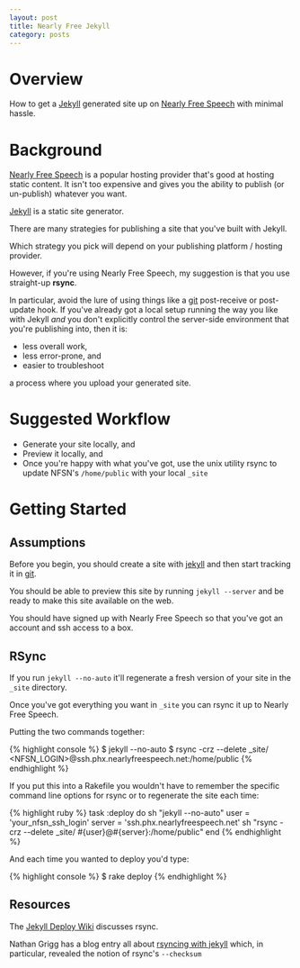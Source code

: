 ```yaml
---
layout: post
title: Nearly Free Jekyll
category: posts
---
```


# Overview

How to get a [Jekyll][jekyll] generated site up on
[Nearly Free Speech][nearlyfree] with minimal hassle.

# Background

[Nearly Free Speech][nearlyfree] is a popular hosting provider that's
good at hosting static content. It isn't too expensive and gives you
the ability to publish (or un-publish) whatever you want.

[Jekyll][jekyll] is a static site generator.

There are many strategies for publishing a site that you've built with
Jekyll.

Which strategy you pick will depend on your publishing platform /
hosting provider.

However, if you're using Nearly Free Speech, my suggestion is that you
use straight-up **rsync**.

In particular, avoid the lure of using things like a [git][git]
post-receive or post-update hook. If you've already got a local setup
running the way you like with Jekyll *and* you don't explicitly
control the server-side environment that you're publishing into, then
it is:

* less overall work,
* less error-prone, and
* easier to troubleshoot

a process where you upload your generated site.

# Suggested Workflow

* Generate your site locally, and
* Preview it locally, and
* Once you're happy with what you've got, use the unix utility rsync
  to update NFSN's ```/home/public``` with your local ```_site```

# Getting Started

## Assumptions

Before you begin, you should create a site with [jekyll][jekyll] and
then start tracking it in [git][git].

You should be able to preview this site by running ```jekyll
--server``` and be ready to make this site available on the web.

You should have signed up with Nearly Free Speech so that you've got
an account and ssh access to a box.

## RSync

If you run ```jekyll --no-auto``` it'll regenerate a fresh version of
your site in the ```_site``` directory.

Once you've got everything you want in ```_site``` you can rsync it
up to Nearly Free Speech.

Putting the two commands together:

{% highlight console %}
$ jekyll --no-auto
$ rsync -crz --delete _site/ <NFSN_LOGIN>@ssh.phx.nearlyfreespeech.net:/home/public
{% endhighlight %}

If you put this into a Rakefile you wouldn't have to remember the
specific command line options for rsync or to regenerate the site each
time:

{% highlight ruby %}
task :deploy do
  sh "jekyll --no-auto"
  user = 'your_nfsn_ssh_login'
  server = 'ssh.phx.nearlyfreespeech.net'
  sh "rsync -crz --delete _site/ #{user}@#{server}:/home/public"
end
{% endhighlight %}

And each time you wanted to deploy you'd type:

{% highlight console %}
$ rake deploy
{% endhighlight %}

## Resources

The [Jekyll Deploy Wiki][jekyll-deploy] discusses rsync.

Nathan Grigg has a blog entry all about
[rsyncing with jekyll][nathan-rsync-jekyll] which, in particular,
revealed the notion of rsync's ```--checksum```

[nearlyfree]: https://www.nearlyfreespeech.net/
[jekyll]: https://github.com/mojombo/jekyll
[jekyll-deploy]: https://github.com/mojombo/jekyll/wiki/Deployment
[git]: http://git-scm.com/
[nathan-rsync-jekyll]: http://nb.nathanamy.org/2012/04/rsyncing-jekyll/
